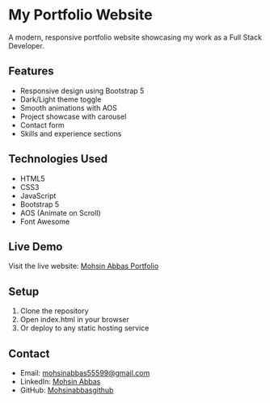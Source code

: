 # My Portfolio Website

A modern, responsive portfolio website showcasing my work as a Full Stack Developer.

## Features
- Responsive design using Bootstrap 5
- Dark/Light theme toggle
- Smooth animations with AOS
- Project showcase with carousel
- Contact form
- Skills and experience sections

## Technologies Used
- HTML5
- CSS3
- JavaScript
- Bootstrap 5
- AOS (Animate on Scroll)
- Font Awesome

## Live Demo
Visit the live website: [Mohsin Abbas Portfolio](https://mohsinabbasgithub.github.io/my-portfolio/)

## Setup
1. Clone the repository
2. Open index.html in your browser
3. Or deploy to any static hosting service

## Contact
- Email: mohsinabbas55599@gmail.com
- LinkedIn: [Mohsin Abbas](https://www.linkedin.com/in/mohsinabbasbhatti/)
- GitHub: [Mohsinabbasgithub](https://github.com/Mohsinabbasgithub)
